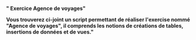 <b> " Exercice Agence de voyages" <b>

Vous trouverez ci-joint un script permettant de réaliser l'exercise nommé "Agence de voyages", 
il comprends les notions de créations de tables, insertions de données et de vues." 

